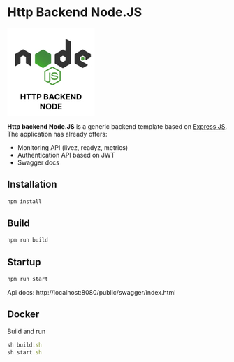 # Http Backend Node.JS

![logo](logo.png)

**Http backend Node.JS** is a generic backend template based on [Express.JS](https://github.com/expressjs/express). The application has already offers:

- Monitoring API (livez, readyz, metrics)
- Authentication API based on JWT
- Swagger docs

## Installation

```js
npm install
```

## Build

```js
npm run build
```

## Startup

```js
npm run start
```

Api docs: http://localhost:8080/public/swagger/index.html

## Docker

Build and run

```js
sh build.sh
sh start.sh
```
